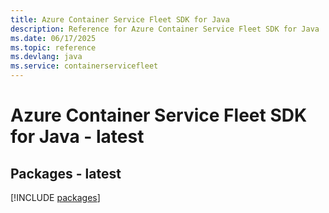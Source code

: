 ```yaml
---
title: Azure Container Service Fleet SDK for Java
description: Reference for Azure Container Service Fleet SDK for Java
ms.date: 06/17/2025
ms.topic: reference
ms.devlang: java
ms.service: containerservicefleet
---
```

# Azure Container Service Fleet SDK for Java - latest
## Packages - latest
[!INCLUDE [packages](container-service-fleet-index.md)]